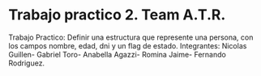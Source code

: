 # Trabajo practico 2. Team A.T.R. 
Trabajo Practico:
Definir una estructura que represente una persona, con los campos nombre, edad, dni y un
flag de estado.
Integrantes: Nicolas Guillen-
             Gabriel Toro-
             Anabella Agazzi-
             Romina Jaime-
             Fernando Rodriguez.
